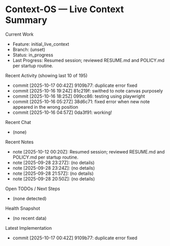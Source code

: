 # Context-OS — Live Context Summary

Current Work
- Feature: initial_live_context
- Branch: (unset)
- Status: in_progress
- Last Progress: Resumed session; reviewed RESUME.md and POLICY.md per startup routine.

Recent Activity (showing last 10 of 195)
- commit [2025-10-17 00:42Z] 9109b77: duplicate error fixed
- commit [2025-10-16 19:24Z] 81c219f: swithed to note canvas purposely
- commit [2025-10-16 18:25Z] 099cc86: testing using playwright
- commit [2025-10-16 05:27Z] 38d6c71: fixed error when new note appeared in the wrong position
- commit [2025-10-16 04:57Z] 0da3f91: working!

Recent Chat
- (none)

Recent Notes
- note [2025-10-12 00:20Z]: Resumed session; reviewed RESUME.md and POLICY.md per startup routine.
- note [2025-09-28 23:27Z]: (no details)
- note [2025-09-28 23:24Z]: (no details)
- note [2025-09-28 21:57Z]: (no details)
- note [2025-09-28 20:50Z]: (no details)

Open TODOs / Next Steps
- (none detected)

Health Snapshot
- (no recent data)

Latest Implementation
- commit [2025-10-17 00:42Z] 9109b77: duplicate error fixed
